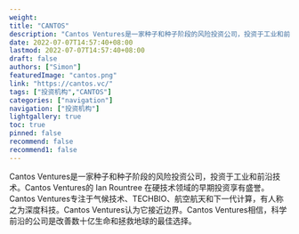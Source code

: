 ```yaml
---
weight: 
title: "CANTOS"
description: "Cantos Ventures是一家种子和种子阶段的风险投资公司，投资于工业和前沿技术"
date: 2022-07-07T14:57:40+08:00
lastmod: 2022-07-07T14:57:40+08:00
draft: false
authors: ["Simon"]
featuredImage: "cantos.png"
link: "https://cantos.vc/"
tags: ["投资机构","CANTOS"]
categories: ["navigation"]
navigation: ["投资机构"]
lightgallery: true
toc: true
pinned: false
recommend: false
recommend1: false
---
```

Cantos Ventures是一家种子和种子阶段的风险投资公司，投资于工业和前沿技术。Cantos Ventures的 Ian Rountree 在硬技术领域的早期投资享有盛誉。Cantos Ventures专注于气候技术、TECHBIO、航空航天和下一代计算，有人称之为深度科技。Cantos Ventures认为它接近边界。Cantos Ventures相信，科学前沿的公司是改善数十亿生命和拯救地球的最佳选择。

